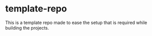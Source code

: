 # template-repo
This is a template repo made to ease the setup that is required while building the projects.
